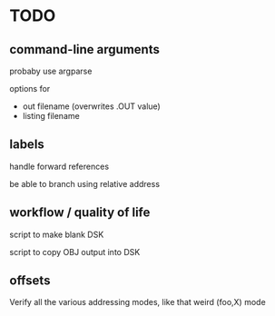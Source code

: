 TODO
====================


command-line arguments
----------------------------------------
probaby use argparse

options for
 - out filename (overwrites .OUT value)
 - listing filename


labels
----------------------------------------
handle forward references

be able to branch using relative address



workflow / quality of life
----------------------------------------
script to make blank DSK

script to copy OBJ output into DSK


offsets
----------------------------------------
Verify all the various addressing modes, like that weird (foo,X) mode
